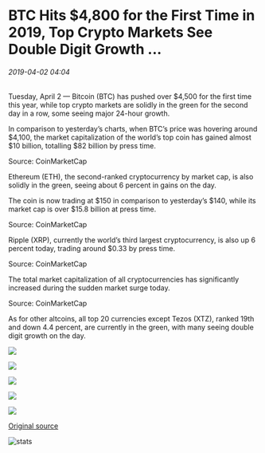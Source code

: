 # BTC Hits $4,800 for the First Time in 2019, Top Crypto Markets See Double Digit Growth ...

###### 2019-04-02 04:04

Tuesday, April 2 — Bitcoin (BTC) has pushed over $4,500 for the first time this year, while top crypto markets are solidly in the green for the second day in a row, some seeing major 24-hour growth.

In comparison to yesterday’s charts, when BTC’s price was hovering around $4,100, the market capitalization of the world’s top coin has gained almost $10 billion, totalling $82 billion by press time.

Source: CoinMarketCap

Ethereum (ETH), the second-ranked cryptocurrency by market cap, is also solidly in the green, seeing about 6 percent in gains on the day.

The coin is now trading at $150 in comparison to yesterday’s $140, while its market cap is over $15.8 billion at press time.

Source: CoinMarketCap

Ripple (XRP), currently the world’s third largest cryptocurrency, is also up 6 percent today, trading around $0.33 by press time.

Source: CoinMarketCap

  
The total market capitalization of all cryptocurrencies has significantly increased during the sudden market surge today.

Source: CoinMarketCap

As for other altcoins, all top 20 currencies except Tezos (XTZ), ranked 19th and down 4.4 percent, are currently in the green, with many seeing double digit growth on the day.

![](https://s3.cointelegraph.com/storage/uploads/view/9b261d28be6f9d90976fbd047e515642.png)

![](https://s3.cointelegraph.com/storage/uploads/view/6abdf69a67af3998623e8bef2de7f877.png)

![](https://s3.cointelegraph.com/storage/uploads/view/ab9ff6bf205ce31411e08164f371db2a.png)

![](https://s3.cointelegraph.com/storage/uploads/view/f3b465cd4e2ad75f0721b672853f0c0d.png)

![](https://s3.cointelegraph.com/storage/uploads/view/f03875719e1b5eeb82f12d2869ddd674.png)

[Original source](https://cointelegraph.com/news/btc-hits-4-800-for-the-first-time-in-2019-top-crypto-markets-see-double-digit-growth)

![stats](https://c.statcounter.com/11760860/0/a89fa40b/1/ "stats")